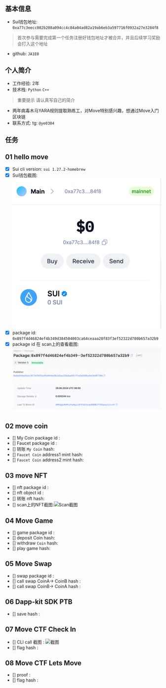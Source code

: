 ## 基本信息
- Sui钱包地址: `0xa77c3eecc002b208a094cc4c84a04ad82a19ab6eb3a597716f0932a27e3284f8`
> 首次参与需要完成第一个任务注册好钱包地址才被合并，并且后续学习奖励会打入这个地址
- github: `JA1E0`

## 个人简介
- 工作经验: 2年
- 技术栈: `Python` `C++`
> 重要提示 请认真写自己的简介
- 两年病毒木马YARA规则提取熟练工，对Move特别感兴趣，想通过Move入门区块链
- 联系方式: tg: `@ye0304` 

## 任务

##   01 hello move  
- [x] Sui cli version: `sui 1.27.2-homebrew`
- [x] Sui钱包截图: ![Sui钱包截图](./images/SCR-20240629-mzit.png)
- [x] package id: `0x897f4d46824ef4b349d384504003ca64ceaaa20f83f3ef52322d780b657a32b9`
- [x] package id 在 scan上的查看截图:![Scan截图](./images/SCR-20240629-nfts.png)

##   02 move coin
- [] My Coin package id : 
- [] Faucet package id : 
- [] 转账 `My Coin` hash:
- [] `Faucet Coin` address1 mint hash:
- [] `Faucet Coin` address2 mint hash:

##   03 move NFT
- [] nft package id :
- [] nft object id : 
- [] 转账 nft  hash:
- [] scan上的NFT截图:![Scan截图](./images/你的图片地址)

##   04 Move Game
- [] game package id :
- [] deposit Coin hash:
- [] withdraw `Coin` hash:
- [] play game hash:

##   05 Move Swap
- [] swap package id :
- [] call swap CoinA-> CoinB  hash :
- [] call swap CoinB-> CoinA  hash :

##   06 Dapp-kit SDK PTB
- [] save hash :

##   07 Move CTF Check In
- [] CLI call 截图 : ![截图](./images/你的图片地址)
- [] flag hash :

##   08 Move CTF Lets Move
- [] proof : 
- [] flag hash :
